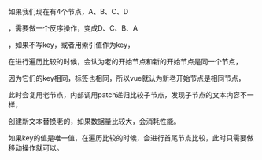如果我们现在有4个节点，A、B、C、D

，需要做一个反序操作，变成D、C、B、A

，如果不写key，或者用索引值作为key，

在进行遍历比较的时候，会认为老的开始节点和新的开始节点是同一个节点，

因为它们的key相同，标签也相同，所以vue就认为新老开始节点是相同节点，

此时会复用老节点，内部调用patch递归比较子节点，发现子节点的文本内容不一样，

创建新文本替换老的，如果数据量比较大，会消耗性能。

如果key的值是唯一值，在遍历比较的时候，会进行首尾节点比较，此时只需要做移动操作就可以。
